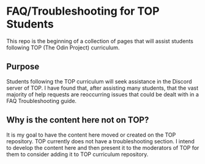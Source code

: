 # FAQ/Troubleshooting for TOP Students

This repo is the beginning of a collection of pages that will assist students following TOP (The Odin Project) curriculum.

## Purpose

Students following the TOP curriculum will seek assistance in the Discord server of TOP. I have found that, after assisting many students, that the vast majority of help requests are reoccurring issues that could be dealt with in a FAQ Troubleshooting guide.

## Why is the content here not on TOP?

It is my goal to have the content here moved or created on the TOP repository. TOP currently does not have a troubleshooting section. I intend to develop the content here and then present it to the moderators of TOP for them to consider adding it to TOP curriculum repository.
